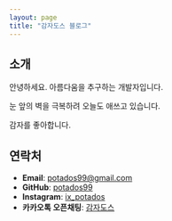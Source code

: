 ```yaml
---
layout: page
title: "감자도스 블로그"
---
```


## 소개

안녕하세요. 아름다움을 추구하는 개발자입니다.

눈 앞의 벽을 극복하려 오늘도 애쓰고 있습니다.

감자를 좋아합니다.

## 연락처

- **Email**: <potados99@gmail.com>
- **GitHub**: [potados99](https://github.com/potados99)
- **Instagram**: [ix_potados](https://www.instagram.com/ix_potados/)
- **카카오톡 오픈채팅**: [감자도스](https://open.kakao.com/o/sqE5M3Rc)
